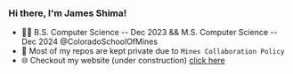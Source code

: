 ### Hi there, I'm James Shima!

- 👨‍🎓 B.S. Computer Science -- Dec 2023 && M.S. Computer Science -- Dec 2024 @ColoradoSchoolOfMines
- 🔐 Most of my repos are kept private due to `Mines Collaboration Policy`
- 🌐 Checkout my website (under construction) <a href="https://jamesshima.com">click here</a>
